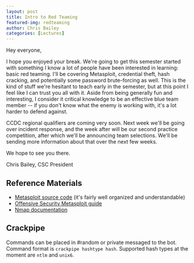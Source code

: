 ```yaml
---
layout: post
title: Intro to Red Teaming
featured-img: redteaming
author: Chris Bailey
categories: [Lectures]
---
```


Hey everyone,

I hope you enjoyed your break. We're going to get this semester started with something I know a lot of people have been interested in learning: basic red teaming. I'll be covering Metasploit, credential theft, hash cracking, and potentially some password brute-forcing as well. This is the kind of stuff we're hesitant to teach early in the semester, but at this point I feel like I can trust you all with it. Aside from being generally fun and interesting, I consider it critical knowledge to be an effective blue team member -- if you don't know what the enemy is working with, it's a lot harder to defend against.

CCDC regional qualifiers are coming very soon. Next week we'll be going over incident response, and the week after will be our second practice competition, after which we'll be announcing team selections. We'll be sending more information about that over the next few weeks.

We hope to see you there.

Chris Bailey, CSC President

## Reference Materials
* [Metasploit source code](https://github.com/rapid7/metasploit-framework) (it's fairly well organized and understandable)
* [Offensive Security Metasploit guide](https://www.offensive-security.com/metasploit-unleashed/)
* [Nmap documentation](https://nmap.org/book/man.html)

## Crackpipe
Commands can be placed in #random or private messaged to the bot. Command format is `crackpipe hashtype hash`. Supported hash types at the moment are `ntlm` and `unix6`.
